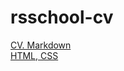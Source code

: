 # rsschool-cv
[CV. Markdown](https://xxxantxxx.github.io/rsschool-cv/cv)  
[HTML, CSS](https://xxxantxxx.github.io/rsschool-cv/)  
